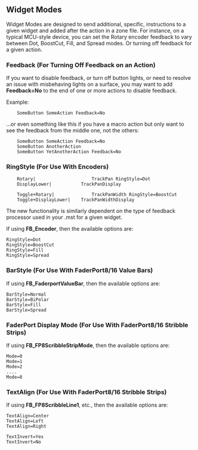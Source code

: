 ## Widget Modes
Widget Modes are designed to send additional, specific, instructions to a given widget and added after the action in a zone file. For instance, on a typical MCU-style device, you can set the Rotary encoder feedback to vary between Dot, BoostCut, Fill, and Spread modes. Or turning off feedback for a given action.

### Feedback (For Turning Off Feedback on an Action)
If you want to disable feedback, or turn off button lights, or need to resolve an issue with misbehaving lights on a surface, you may want to add **Feedback=No** to the end of one or more actions to disable feedback.

Example:
```
    SomeButton SomeAction Feedback=No
```

...or even something like this if you have a macro action but only want to see the feedback from the middle one, not the others:
```
    SomeButton SomeAction Feedback=No
    SomeButton AnotherAction 
    SomeButton YetAnotherAction Feedback=No
```

### RingStyle (For Use With Encoders)
```
    Rotary|                     TrackPan RingStyle=Dot
    DisplayLower|      		TrackPanDisplay

    Toggle+Rotary|              TrackPanWidth RingStyle=BoostCut
    Toggle+DisplayLower| 	TrackPanWidthDisplay
```

The new functionality is similarly dependent on the type of feedback processor used in your .mst for a given widget.

If using **FB_Encoder**, then the available options are:
```
RingStyle=Dot
RingStyle=BoostCut
RingStyle=Fill
RingStyle=Spread
```

### BarStyle (For Use With FaderPort8/16 Value Bars)
If using **FB_FaderportValueBar**, then the available options are:
```
BarStyle=Normal
BarStyle=BiPolar
BarStyle=Fill
BarStyle=Spread
```

### FaderPort Display Mode (For Use With FaderPort8/16 Stribble Strips)
If using **FB_FP8ScribbleStripMode**, then the available options are:
```
Mode=0
Mode=1
Mode=2
....
Mode=8
```

### TextAlign (For Use With FaderPort8/16 Stribble Strips)
If using **FB_FP8ScribbleLine1**, etc., then the available options are:
```
TextAlign=Center
TextAlign=Left
TextAlign=Right

TextInvert=Yes
TextInvert=No
```